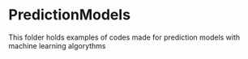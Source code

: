# PredictionModels
This folder holds examples of codes made for prediction models with machine learning algorythms

